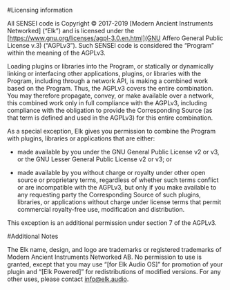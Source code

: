 #Licensing information

All SENSEI code is Copyright © 2017-2019 [Modern Ancient Instruments Networked] (“Elk”) and is licensed under the [https://www.gnu.org/licenses/agpl-3.0.en.html](GNU Affero General Public License v.3) (“AGPLv3”). Such SENSEI code is considered the “Program” within the meaning of the AGPLv3.

Loading plugins or libraries into the Program, or statically or dynamically linking or interfacing other applications, plugins, or libraries with the Program, including through a network API, is making a combined work based on the Program. Thus, the AGPLv3 covers the entire combination. You may therefore propagate, convey, or make available over a network, this combined work only in full compliance with the AGPLv3, including compliance with the obligation to provide the Corresponding Source (as that term is defined and used in the AGPLv3) for this entire combination.

As a special exception, Elk gives you permission to combine the Program with plugins, libraries or applications that are either:

 * made available by you under the GNU General Public License v2 or v3, or the GNU Lesser General Public License v2 or v3; or

 * made available by you without charge or royalty under other open source or proprietary terms, regardless of whether such terms conflict or are incompatible with the AGPLv3, but only if you make available to any requesting party the Corresponding Source of such plugins, libraries, or applications without charge under license terms that permit commercial royalty-free use, modification and distribution.

This exception is an additional permission under section 7 of the AGPLv3.

#Additional Notes

The Elk name, design, and logo are trademarks or registered trademarks of Modern Ancient Instruments Networked AB. No permission to use is granted, except that you may use “[for Elk Audio OS]” for promotion of your plugin and “[Elk Powered]” for redistributions of modified versions. For any other uses, please contact  info@elk.audio.